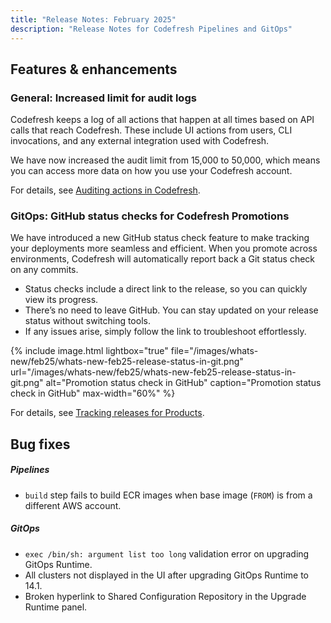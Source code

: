 ```yaml
---
title: "Release Notes: February 2025"
description: "Release Notes for Codefresh Pipelines and GitOps"
---
```

## Features & enhancements


### General: Increased limit for audit logs

Codefresh keeps a log of all actions that happen at all times based on API calls that reach Codefresh. These include UI actions from users, CLI invocations, and any external integration used with Codefresh. 

We have now increased the audit limit from 15,000 to 50,000, which means you can access more data on how you use your Codefresh account.  

For details, see [Auditing actions in Codefresh]({{site.baseurl}}/docs/administration/account-user-management/audit/).



### GitOps: GitHub status checks for Codefresh Promotions

We have introduced a new GitHub status check feature to make tracking your deployments more seamless and efficient. When you promote across environments, Codefresh will automatically report back a Git status check on any commits. 

* Status checks include a direct link to the release, so you can quickly view its progress.
* There’s no need to leave GitHub. You can stay updated on your release status without switching tools.
* If any issues arise, simply follow the link to troubleshoot effortlessly.



 {% include 
   image.html 
   lightbox="true" 
   file="/images/whats-new/feb25/whats-new-feb25-release-status-in-git.png" 
   url="/images/whats-new/feb25/whats-new-feb25-release-status-in-git.png" 
   alt="Promotion status check in GitHub" 
   caption="Promotion status check in GitHub" 
   max-width="60%" 
   %}
 

For details, see [Tracking releases for Products]({{site.baseurl}}/docs/promotions/product-releases/).



## Bug fixes

##### Pipelines 
* `build` step fails to build ECR images when base image (`FROM`) is from a different AWS account.

##### GitOps
* `exec /bin/sh: argument list too long` validation error on upgrading GitOps Runtime.
* All clusters not displayed in the UI after upgrading GitOps Runtime to 14.1.
* Broken hyperlink to Shared Configuration Repository in the Upgrade Runtime panel.







